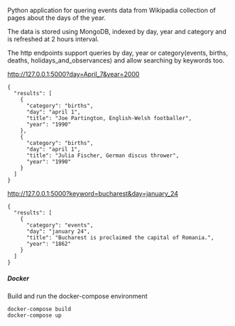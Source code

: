 Python application for quering events data from Wikipadia collection of pages about the days of the year.

The data is stored using MongoDB, indexed by day, year and category and is refreshed at 2 hours interval.



The http endpoints support queries by day, year or category(events, births, deaths, holidays_and_observances) and
allow searching by keywords too.

http://127.0.0.1:5000?day=April_7&year=2000
```
{
  "results": [
    {
      "category": "births",
      "day": "april 1",
      "title": "Joe Partington, English-Welsh footballer",
      "year": "1990"
    },
    {
      "category": "births",
      "day": "april 1",
      "title": "Julia Fischer, German discus thrower",
      "year": "1990"
    }
  ]
}
```
http://127.0.0.1:5000?keyword=bucharest&day=january_24
```
{
  "results": [
    {
      "category": "events",
      "day": "january 24",
      "title": "Bucharest is proclaimed the capital of Romania.",
      "year": "1862"
    }
  ]
}
```

##### Docker
Build and run the docker-compose environment
```
docker-compose build
docker-compose up
```
